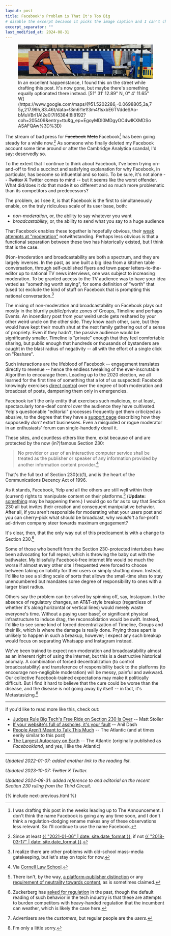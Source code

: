 ```yaml
---
layout: post
title: Facebook's Problem is That It's Too Big
# disable the excerpt because it picks the image caption and I can't choose anything more specific
excerpt_separator: ""
last_modified_at: 2024-08-31
---
```


<figure>
<!-- I wanted to call this post facebook-moderation-broadcastability but then uBlock Origin saw `facebook` in the URL and blocked it. :( -->
<img src="/assets/moderation-broadcastability/street-art.jpg" alt="Street art showing Facebook logo as a cigarette." />
<figcaption markdown="1">
In an excellent happenstance, I found this on the street while drafting this post. It's now gone, but maybe there's something equally optionated there instead. [51° 31' 12.89" N, 0° 4' 11.65" W](https://www.google.com/maps/@51.5202286,-0.0698805,3a,75y,217.99h,83.46t/data=!3m6!1e1!3m4!1sxbE6TVddeSAo-bMuVBrl1A!2e0!7i16384!8i8192?coh=205409&entry=ttu&g_ep=EgoyMDI0MDgyOC4wIKXMDSoASAFQAw%3D%3D)
</figcaption>
</figure>

The stream of bad press for ~~Facebook~~ ~~Meta~~ Facebook[^1] has been going steady for a while now.[^2] As someone who finally deleted my Facebook account some time around or after the Cambridge Analytica scandal, I'd say: deservedly so.

To the extent that I continue to think about Facebook, I've been trying on-and-off to find a succinct and satisfying explanation for why Facebook, in particular, has become so influential and so toxic. To be sure, it's not alone -- ~~Twitter~~ ~~X~~ Twitter comes to mind -- but it seems like the worst offender. What did/does it do that made it so different and so much more problematic than its competitors and predecessors?

The problem, as I see it, is that Facebook is the first to simultaneously enable, on the truly ridiculous scale of its user base, both:

- _non-moderation_, or, the ability to say whatever you want
- _broadcastability_, or, the ability to send what you say to a huge audience

That Facebook enables these together is hopefully obvious, their [weak attempts at "moderation"](https://apnews.com/article/myanmar-business-d55600bf3f683d863682c0480a298a0a) notwithstanding. Perhaps less obvious is that a functional separation between these two has historically existed, but I think that is the case.

(Non-)moderation and broadcastability are both a spectrum, and they are largely inverses. In the past, as one built a big idea from a kitchen table conversation, through self-published flyers and town paper letters-to-the-editor up to national TV news interviews, one was subject to increasing moderation. To be granted access to the TV audience was to have your idea vetted as "something worth saying", for some definition of "worth" that (used to) exclude the kind of stuff on Facebook that is prompting this national conversation.[^3]

The mixing of non-moderation and broadcastability on Facebook plays out mostly in the blurrily public/private zones of Groups, Timeline and perhaps Events. An incendiary post from your weird uncle gets reshared by your other weird uncle on the other side. They know each other, sure, but they would have kept their mouth shut at the next family gathering out of a sense of propriety. Even if they hadn't, the passive audience would be significantly smaller. Timeline is "private" enough that they feel comfortable sharing, but public enough that hundreds or thousands of bystanders are caught in the blast radius of negativity -- all with the effort of a single click on "Reshare".

Such interactions are the lifeblood of Facebook -- engagement translates directly to revenue -- hence the endless tweaking of the ever-inscrutable Algorithm to encourage them. Leading up to the 2020 election, we all learned for the first time of something that a lot of us suspected: Facebook knowingly exercises [direct control](https://usatoday.com/story/tech/2020/11/05/facebook-election-misinformation-crackdown-emergency-measures-trump/6182001002/) over the degree of both moderation and broadcast of posts, dampening them only in emergencies.

Facebook isn't the only entity that exercises such malicious, or at least, spectacularly tone-deaf control over the audience they have cultivated. Yelp's questionable "editorial" processes frequently get them criticized as abusive, to the degree that they have a [support page](https://www.yelp-support.com/article/Does-Yelp-extort-small-businesses) describing how they supposedly _don't_ extort businesses. Even a misguided or rogue moderator in an enthusiasts' forum can single-handedly derail it.

These sites, and countless others like them, exist because of and are protected by the now (in?)famous Section 230:

> No provider or user of an interactive computer service shall be treated as the publisher or speaker of any information provided by another information content provider.[^4]

That's the full text of Section 230(c)(1), and is the heart of the Communications Decency Act of 1996.

As it stands, Facebook, Yelp and all the others are still well within their (current) rights to manipulate content on their platforms.[^5] (**Update:** [something](https://apnews.com/article/tiktok-blackout-challenge-children-deaths-lawsuit-19f88053a5d48afad801b894b0ab5c83) may be happening there.) I would go so far as to say that Section 230 all but invites their creation and consequent manipulative behavior. After all, if you aren't responsible for moderating what your users post and you can cherry-pick what should be broadcast, why _wouldn't_ a for-profit ad-driven company steer towards maximum engagement?

It's clear, then, that the only way out of this predicament is with a change to Section 230.[^6]

Some of those who benefit from the Section 230-protected intertubes have been advocating for full repeal, which is throwing the baby out with the bathwater. My blissfully Facebook-free internet life would be much the worse if almost every other site I frequented were forced to choose between taking on liability for their users or simply shutting down. Instead, I'd like to see a sliding scale of sorts that allows the small-time sites to stay unencumbered but mandates some degree of responsibility to ones with a larger blast radius.

Others say the problem can be solved by spinning off, say, Instagram. In the absence of regulatory changes, an AT&T-style breakup (regardless of whether it's along horizontal or vertical lines) would merely waste everyone's time. Without a paying user base[^7] or significant physical infrastructure to induce drag, the reconsolidation would be swift. Instead, I'd like to see some kind of forced decentralization of Timeline, Groups and their ilk, which is where the damage is really done. Prying those apart is unlikely to happen in such a breakup, however; I expect any such breakup would focus on separating Whatsapp and Instagram instead.

We've been trained to expect non-moderation and broadcastability almost as an inherent right of using the internet, but this is a destructive historical anomaly. A combination of forced decentralization (to control broadcastability) and transference of responsibility back to the platforms (to encourage non-negligible moderation) will be messy, painful and awkward. Our collective Facebook-trained expectations may make it politically difficult. But I find it hard to believe that the cure could be worse than the disease, and the disease is not going away by itself -- in fact, it's Metastasizing.[^8]

-------------------------------------------------------------------------------

If you'd like to read more like this, check out:

- [Judges Rule Big Tech's Free Ride on Section 230 Is Over](https://www.thebignewsletter.com/p/judges-rule-big-techs-free-ride-on) -- Matt Stoller
- [If your website's full of assholes, it's your fault](https://anildash.com/2011/07/20/if_your_websites_full_of_assholes_its_your_fault-2/) -- Anil Dash
- [People Aren’t Meant to Talk This Much](https://www.theatlantic.com/technology/archive/2021/10/fix-facebook-making-it-more-like-google/620456/) -- The Atlantic (and at times eerily similar to this post)
- [The Largest Autocracy on Earth](https://www.theatlantic.com/magazine/archive/2021/11/facebook-authoritarian-hostile-foreign-power/620168/) -- The Atlantic (originally published as _Facebookland_, and yes, I like the Atlantic)

-------------------------------------------------------------------------------

_Updated 2022-01-07: added another link to the reading list._

_Updated 2023-10-07: ~~Twitter~~ ~~X~~ Twitter._

_Updated 2024-08-31: added reference to and editorial on the recent Section 230 ruling from the Third Circuit._

{% include next-previous.html %}

[^1]: I was drafting this post in the weeks leading up to The Announcement. I don't think the name Facebook is going any any time soon, and I don't think a regulation-dodging rename makes any of these observations less relevant. So I'll continue to use the name Facebook.
[^2]: Since at least [{{ "2021-01-06" | date: site.date_format }}](https://en.wikipedia.org/wiki/2021_United_States_Capitol_attack), if not [{{ "2018-03-17" | date: site.date_format }}](https://en.wikipedia.org/wiki/Facebook%E2%80%93Cambridge_Analytica_data_scandal).
[^3]: I realize there are other problems with old-school mass-media gatekeeping, but let's stay on topic for now.
[^4]: Via [Cornell Law School](https://www.law.cornell.edu/uscode/text/47/230).
[^5]: There isn't, by the way, [a platform-publisher distinction](https://www.eff.org/deeplinks/2020/12/publisher-or-platform-it-doesnt-matter) or any [requirement of neutrality towards content](https://www.eff.org/deeplinks/2018/04/no-section-230-does-not-require-platforms-be-neutral), as is sometimes claimed.
[^6]: Zuckerberg has [asked for regulation](https://www.huffingtonpost.com/entry/mark-zuckerberg-facebook-regulation_n_5ab400dae4b054d118e0eac5) in the past, though the default reading of such behavior in the tech industry is that these are attempts to burden competitors with heavy-handed regulation that the incumbent can weather, which is likely the case here.
[^7]: Advertisers are the _customers_, but regular people are the _users_.
[^8]: I'm only a little sorry.
